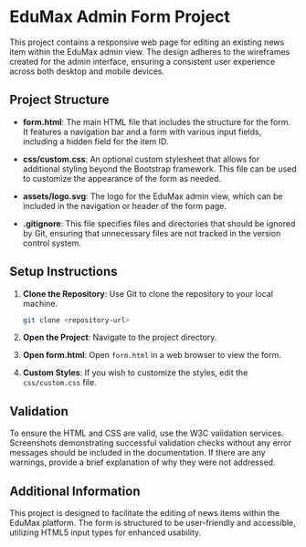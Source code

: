 # EduMax Admin Form Project

This project contains a responsive web page for editing an existing news item within the EduMax admin view. The design adheres to the wireframes created for the admin interface, ensuring a consistent user experience across both desktop and mobile devices.

## Project Structure

- **form.html**: The main HTML file that includes the structure for the form. It features a navigation bar and a form with various input fields, including a hidden field for the item ID.
  
- **css/custom.css**: An optional custom stylesheet that allows for additional styling beyond the Bootstrap framework. This file can be used to customize the appearance of the form as needed.

- **assets/logo.svg**: The logo for the EduMax admin view, which can be included in the navigation or header of the form page.

- **.gitignore**: This file specifies files and directories that should be ignored by Git, ensuring that unnecessary files are not tracked in the version control system.

## Setup Instructions

1. **Clone the Repository**: Use Git to clone the repository to your local machine.
   
   ```bash
   git clone <repository-url>
   ```

2. **Open the Project**: Navigate to the project directory.

3. **Open form.html**: Open `form.html` in a web browser to view the form.

4. **Custom Styles**: If you wish to customize the styles, edit the `css/custom.css` file.

## Validation

To ensure the HTML and CSS are valid, use the W3C validation services. Screenshots demonstrating successful validation checks without any error messages should be included in the documentation. If there are any warnings, provide a brief explanation of why they were not addressed.

## Additional Information

This project is designed to facilitate the editing of news items within the EduMax platform. The form is structured to be user-friendly and accessible, utilizing HTML5 input types for enhanced usability. 